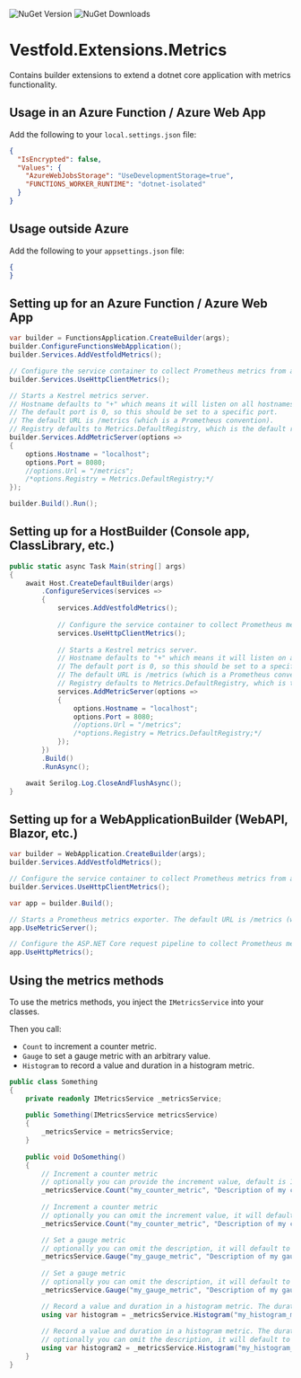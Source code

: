 ![NuGet Version](https://img.shields.io/nuget/v/Vestfold.Extensions.Metrics.svg)
![NuGet Downloads](https://img.shields.io/nuget/dt/Vestfold.Extensions.Metrics.svg)

# Vestfold.Extensions.Metrics

Contains builder extensions to extend a dotnet core application with metrics functionality.

## Usage in an Azure Function / Azure Web App

Add the following to your `local.settings.json` file:

```json
{
  "IsEncrypted": false,
  "Values": {
    "AzureWebJobsStorage": "UseDevelopmentStorage=true",
    "FUNCTIONS_WORKER_RUNTIME": "dotnet-isolated"
  }
}
```

## Usage outside Azure

Add the following to your `appsettings.json` file:

```json
{
}
```

## Setting up for an Azure Function / Azure Web App

```csharp
var builder = FunctionsApplication.CreateBuilder(args);
builder.ConfigureFunctionsWebApplication();
builder.Services.AddVestfoldMetrics();

// Configure the service container to collect Prometheus metrics from all registered HttpClients
builder.Services.UseHttpClientMetrics();

// Starts a Kestrel metrics server.
// Hostname defaults to "+" which means it will listen on all hostnames.
// The default port is 0, so this should be set to a specific port.
// The default URL is /metrics (which is a Prometheus convention).
// Registry defaults to Metrics.DefaultRegistry, which is the default registry for metrics.
builder.Services.AddMetricServer(options =>
{
    options.Hostname = "localhost";
    options.Port = 8080;
    //options.Url = "/metrics";
    /*options.Registry = Metrics.DefaultRegistry;*/
});

builder.Build().Run();
```

## Setting up for a HostBuilder (Console app, ClassLibrary, etc.)

```csharp
public static async Task Main(string[] args)
{
    await Host.CreateDefaultBuilder(args)
        .ConfigureServices(services => 
        {
            services.AddVestfoldMetrics();
            
            // Configure the service container to collect Prometheus metrics from all registered HttpClients
            services.UseHttpClientMetrics();
            
            // Starts a Kestrel metrics server.
            // Hostname defaults to "+" which means it will listen on all hostnames.
            // The default port is 0, so this should be set to a specific port.
            // The default URL is /metrics (which is a Prometheus convention).
            // Registry defaults to Metrics.DefaultRegistry, which is the default registry for metrics.
            services.AddMetricServer(options =>
            {
                options.Hostname = "localhost";
                options.Port = 8080;
                //options.Url = "/metrics";
                /*options.Registry = Metrics.DefaultRegistry;*/
            });
        })
        .Build()
        .RunAsync();

    await Serilog.Log.CloseAndFlushAsync();
}
```

## Setting up for a WebApplicationBuilder (WebAPI, Blazor, etc.)

```csharp
var builder = WebApplication.CreateBuilder(args);
builder.Services.AddVestfoldMetrics();

// Configure the service container to collect Prometheus metrics from all registered HttpClients
builder.Services.UseHttpClientMetrics();

var app = builder.Build();

// Starts a Prometheus metrics exporter. The default URL is /metrics (which is a Prometheus convention) and will be made available on the same port as your app is running on.
app.UseMetricServer();

// Configure the ASP.NET Core request pipeline to collect Prometheus metrics on processed HTTP requests. Call this after .UseRouting()
app.UseHttpMetrics();
```

## Using the metrics methods

To use the metrics methods, you inject the `IMetricsService` into your classes.

Then you call:
- `Count` to increment a counter metric.
- `Gauge` to set a gauge metric with an arbitrary value.
- `Histogram` to record a value and duration in a histogram metric.

```csharp
public class Something
{
    private readonly IMetricsService _metricsService;
    
    public Something(IMetricsService metricsService)
    {
        _metricsService = metricsService;
    }
    
    public void DoSomething()
    {
        // Increment a counter metric
        // optionally you can provide the increment value, default is 1
        _metricsService.Count("my_counter_metric", "Description of my counter metric");
        
        // Increment a counter metric
        // optionally you can omit the increment value, it will default to 1
        _metricsService.Count("my_counter_metric", "Description of my counter metric", 1, ("labelName", "labelValue"), ("labelName2", "labelValue2"));

        // Set a gauge metric
        // optionally you can omit the description, it will default to an empty string
        _metricsService.Gauge("my_gauge_metric", "Description of my gauge metric" 42.0);
        
        // Set a gauge metric
        // optionally you can omit the description, it will default to an empty string
        _metricsService.Gauge("my_gauge_metric", "Description of my gauge metric" 42.0, ("labelName3", "labelValue3"), ("labelName4", "labelValue4"));

        // Record a value and duration in a histogram metric. The duration is automatically calculated when the returned `ITimer` is disposed.
        using var histogram = _metricsService.Histogram("my_histogram_metric", "Description of my histogram metric");
        
        // Record a value and duration in a histogram metric. The duration is automatically calculated when the returned `ITimer` is disposed.
        // optionally you can omit the description, it will default to an empty string
        using var histogram2 = _metricsService.Histogram("my_histogram_metric", "Description of my histogram metric", ("labelName5", "labelValue5"), ("labelName6", "labelValue6"));
    }
}
```
